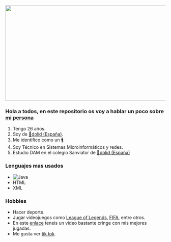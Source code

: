 <div align="center">
  <img src="https://static.wikia.nocookie.net/070517fb-e970-4566-ad36-14deb4d874ce" width="600" height="300"/>
</div>

### Hola a todos, en este repositorio os voy a hablar un poco sobre [mi persona](https://twitter.com/adriandobby7)

1. Tengo 26 años.
2. Soy de [🚧dolid (España)](https://www.google.es/maps/place/Valladolid+Espa%C3%B1a/@41.652255,-4.7267208,17z/data=!3m1!4b1!4m5!3m4!1s0xd47135857ef5b3b:0x9cd457ada378a6e2!8m2!3d41.652251!4d-4.7245321).
3. Me identifico como un 🚹.
4. Soy Técnico en Sistemas Microinformáticos y redes.
5. Estudio DAM en el colegio Sanviator de [🚧dolid (España)](https://www.google.es/maps/place/Colegio+San+Viator/@41.6305077,-4.7230772,17z/data=!3m1!4b1!4m5!3m4!1s0xd4712d15d4c49c9:0xd83b7c800fd36783!8m2!3d41.6304524!4d-4.7216206)

### Lenguajes mas usados
* ![Java](https://user-images.githubusercontent.com/100761066/167805888-42ca6522-5b3b-4572-865b-26269c301d19.png)
* HTML
* XML



### Hobbies
* Hacer deporte.
* Jugar videojuegos como [League of Legends](https://www.leagueoflegends.com/es-es/), [FIFA](https://www.ea.com/es-es/games/fifa/fifa-22), entre otros.
 * En este [enlace](https://youtu.be/kppBuSiG3V4) teneis un video bastante cringe con mis mejores jugadas.
 * Me gusta ver [tik tok](https://www.tiktok.com/es/). 

<!--
**AdrianCennie/AdrianCennie** is a ✨ _special_ ✨ repository because its `README.md` (this file) appears on your GitHub profile.

Here are some ideas to get you started:

- 🔭 I’m currently working on ...
- 🌱 I’m currently learning ...
- 👯 I’m looking to collaborate on ...
- 🤔 I’m looking for help with ...
- 💬 Ask me about ...
- 📫 How to reach me: ...
- 😄 Pronouns: ...
- ⚡ Fun fact: ...
-->
